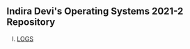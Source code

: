 
<body>
  <h2>Indira Devi's Operating Systems 2021-2 Repository</h2>
  <ol type="I">
        <li><a href="https://raw.githubusercontent.com/indiradr/os212/master/TXT/mylog.txt">LOGS</a></li>
    </ol>
</body>

